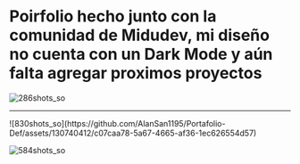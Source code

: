 # Poirfolio hecho junto con la comunidad de Midudev, mi diseño no cuenta con un Dark Mode y aún falta agregar proximos proyectos 

![286shots_so](https://github.com/AlanSan1195/Portafolio-Def/assets/130740412/88eedd3c-1a9b-4599-8ca3-463992247607)

<hr/>
![830shots_so](https://github.com/AlanSan1195/Portafolio-Def/assets/130740412/c07caa78-5a67-4665-af36-1ec626554d57)

![584shots_so](https://github.com/AlanSan1195/Portafolio-Def/assets/130740412/af4eb4f4-14e8-470c-b5d6-471a8c3e111b)
